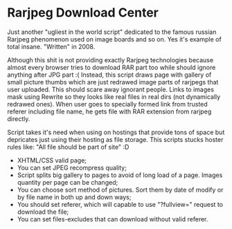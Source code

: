 Rarjpeg Download Center
=======================

Just another "ugliest in the world script" dedicated to the famous russian Rarjpeg phenomenon used on image boards and so on. Yes it's example of total insane. "Written" in 2008.

Although this shit is not providing exactly Rarjpeg technologies because almost every browser tries to download RAR part too while should ignore anything after JPG part :( Instead, this script draws page with gallery of small picture thumbs which are just redrawed image parts of rarjpegs that user uploaded. This should scare away ignorant people. Links to images mask using Rewrite so they looks like real files in real dirs (not dynamically redrawed ones). When user goes to specially formed link from trusted referer including file name, he gets file with RAR extension from rarjpeg directly.

Script takes it's need when using on hostings that provide tons of space but depricates just using their hosting as file storage. This scripts stucks hoster rules like: "All file should be part of site" :D

- XHTML/CSS valid page;
- You can set JPEG recompress quality; 
- Script splits big gallery to pages to avoid of long load of a page. Images quantity per page can be changed;
- You can choose sort method of pictures. Sort them by date of modify or by file name in both up and down ways;
- You should set referer, which will capable to use "?fullview=<filename>" request to download the file;
- You can set files-excludes that can download without valid referer.